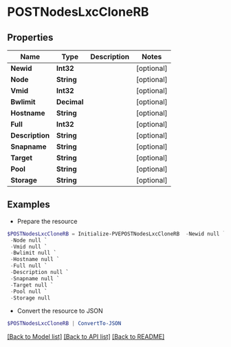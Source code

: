 # POSTNodesLxcCloneRB
## Properties

Name | Type | Description | Notes
------------ | ------------- | ------------- | -------------
**Newid** | **Int32** |  | [optional] 
**Node** | **String** |  | [optional] 
**Vmid** | **Int32** |  | [optional] 
**Bwlimit** | **Decimal** |  | [optional] 
**Hostname** | **String** |  | [optional] 
**Full** | **Int32** |  | [optional] 
**Description** | **String** |  | [optional] 
**Snapname** | **String** |  | [optional] 
**Target** | **String** |  | [optional] 
**Pool** | **String** |  | [optional] 
**Storage** | **String** |  | [optional] 

## Examples

- Prepare the resource
```powershell
$POSTNodesLxcCloneRB = Initialize-PVEPOSTNodesLxcCloneRB  -Newid null `
 -Node null `
 -Vmid null `
 -Bwlimit null `
 -Hostname null `
 -Full null `
 -Description null `
 -Snapname null `
 -Target null `
 -Pool null `
 -Storage null
```

- Convert the resource to JSON
```powershell
$POSTNodesLxcCloneRB | ConvertTo-JSON
```

[[Back to Model list]](../README.md#documentation-for-models) [[Back to API list]](../README.md#documentation-for-api-endpoints) [[Back to README]](../README.md)

